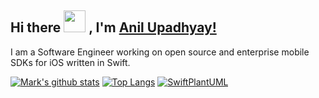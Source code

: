 ## Hi there <img src="https://media.giphy.com/media/ujrj9aoOdNvXO/giphy.gif" width="35px"> , I'm [Anil Upadhyay!]()

I am a Software Engineer working on open source and enterprise mobile SDKs for iOS written in Swift.

[![Mark's github stats](https://github-readme-stats.vercel.app/api?username=mobilematrix&count_private=false&show_icons=true&theme=merko)](https://github.com/anuraghazra/github-readme-stats)
[![Top Langs](https://github-readme-stats.vercel.app/api/top-langs/?username=mobilematrix&layout=compact&theme=merko)](https://github.com/anuraghazra/github-readme-stats)
[![SwiftPlantUML](https://github-readme-stats.vercel.app/api/pin/?username=MobileMatrix&repo=swiftnio-in-action&theme=merko)](https://github.com/anuraghazra/github-readme-stats)

